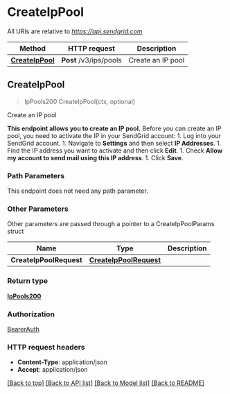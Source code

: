 # CreateIpPool

All URIs are relative to *https://api.sendgrid.com*

Method | HTTP request | Description
------------- | ------------- | -------------
[**CreateIpPool**](CreateIpPool.md#CreateIpPool) | **Post** /v3/ips/pools | Create an IP pool



## CreateIpPool

> IpPools200 CreateIpPool(ctx, optional)

Create an IP pool

**This endpoint allows you to create an IP pool.**  Before you can create an IP pool, you need to activate the IP in your SendGrid account:   1. Log into your SendGrid account.   1. Navigate to **Settings** and then select **IP Addresses**.   1. Find the IP address you want to activate and then click **Edit**.   1. Check **Allow my account to send mail using this IP address**. 1. Click **Save**.

### Path Parameters

This endpoint does not need any path parameter.

### Other Parameters

Other parameters are passed through a pointer to a CreateIpPoolParams struct


Name | Type | Description
------------- | ------------- | -------------
**CreateIpPoolRequest** | [**CreateIpPoolRequest**](CreateIpPoolRequest.md) | 

### Return type

[**IpPools200**](IpPools200.md)

### Authorization

[BearerAuth](../README.md#BearerAuth)

### HTTP request headers

- **Content-Type**: application/json
- **Accept**: application/json

[[Back to top]](#) [[Back to API list]](../README.md#documentation-for-api-endpoints)
[[Back to Model list]](../README.md#documentation-for-models)
[[Back to README]](../README.md)

